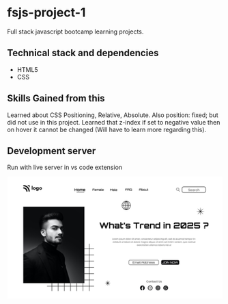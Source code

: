 # fsjs-project-1
Full stack javascript bootcamp learning projects.

## Technical stack and dependencies
- HTML5
- CSS

## Skills Gained from this
Learned about CSS Positioning, Relative, Absolute. Also position: fixed; but did not use in this project.
Learned that z-index if set to negative value then on hover it cannot be changed (Will have to learn more regarding this).

## Development server
Run with live server in vs code extension 

![alt text](./1.png)